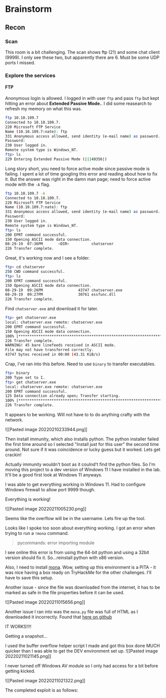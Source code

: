 # Brainstorm

## Recon
### Scan

This room is a bit challenging. The scan shows ftp (21) and some chat client (9999). I only see these two, but apparently there are 6. Must be some UDP ports I missed.

### Explore the services

#### FTP
Anonymous login is allowed. I logged in with user `ftp` and pass `ftp` but kept hitting an error about **Extended Passive Mode.**. I did some reasearch to refresh my memory on what this was.
```bash
ftp 10.10.109.7
Connected to 10.10.109.7.
220 Microsoft FTP Service
Name (10.10.109.7:nate): ftp
331 Anonymous access allowed, send identity (e-mail name) as password.
Password:
230 User logged in.
Remote system type is Windows_NT.
ftp> ls
229 Entering Extended Passive Mode (|||49356|) 
```

Long story short, you need to force active mode since passive mode is failing. I spent a lot of time googling this error and reading about how to fix it. But the answer was right in the damn man page; need to force active mode with the `-A` flag.

```bash
ftp 10.10.109.7 -A                                                      
Connected to 10.10.109.7.                                                                                      
220 Microsoft FTP Service
Name (10.10.109.7:nate): ftp                                                                                   
331 Anonymous access allowed, send identity (e-mail name) as password.                                         
Password:                                                                                                      
230 User logged in.                                                                                            
Remote system type is Windows_NT.                                                                              
ftp> ls                                                                                                        
200 EPRT command successful.
150 Opening ASCII mode data connection.
08-29-19  07:36PM       <DIR>          chatserver
226 Transfer complete.
```

Great, it's working now and I see a folder.

```bash
ftp> cd chatserver
250 CWD command successful. 
ftp> ls
200 EPRT command successful.
150 Opening ASCII mode data connection.
08-29-19  09:26PM                43747 chatserver.exe
08-29-19  09:27PM                30761 essfunc.dll
226 Transfer complete.
```

Find `chatserver.exe` and download it for later.

```bash
ftp> get chatserver.exe
local: chatserver.exe remote: chatserver.exe
200 EPRT command successful.
150 Opening ASCII mode data connection.
100% |******************************************************************| 43747       43.33 KiB/s    00:00 ETA
226 Transfer complete.
WARNING! 45 bare linefeeds received in ASCII mode.
File may not have transferred correctly.
43747 bytes received in 00:00 (43.31 KiB/s)
```

Crap, I've ran into this before. Need to use `binary` to transfer executables.

```bash
ftp> binary
200 Type set to I.
ftp> get chatserver.exe
local: chatserver.exe remote: chatserver.exe
200 EPRT command successful.
125 Data connection already open; Transfer starting.
100% |******************************************************************| 43747       43.87 KiB/s    00:00 ETA
226 Transfer complete.
```







It appears to be working. Will not have to to do anything crafty with the network.

![[Pasted image 20220210233944.png]]

Then install immunity, which also installs python. The python installer failed the first time around so I selected "Install just for this user" the second time around. Not sure if it was coincidence or lucky guess but it worked. Lets get crackin!

Actually immunity wouldn't boot as it coulnd't find the python files. So I'm moving this project to a dev version of Windows 11 I have installed in the lab. It'll be a good first look at Windows 11 anyways.

I was able to get everything working in Windows 11. Had to configure Windows firewall to allow port 9999 though.

Everything is working!

![[Pasted image 20220211005230.png]]

Seems like the overflow will be in the username. Lets fire up the tool.

Looks like I spoke too soon about everything working. I got an error when trying to run a `!mona` command.

> pycommands: error importing module

I see online this error is from using the 64-bit python and using a 32bit version should fix it. So...reinstall python with x86 version.

Also, I need to install [mona](https://github.com/corelan/mona). Wow, setting up this environment is a PITA - it was nice having a box ready on TryHackMe for the other challenges. I'll have to save this setup.

Another issue - since the file was downloaded from the internet, it has to be marked as safe in the file properties before it can be used.

![[Pasted image 20220211015656.png]]

Another issue I ran into was the `mona.py` file was full of HTML as I downloaded it incorrectly. Found that [here on github](https://github.com/corelan/mona/issues/15)


IT WORKS!!!!

Getting a snapshot...

I used the buffer overflow helper script I made and got this box done MUCH quicker than I was able to get the DEV environment set up. 
![[Pasted image 20220211021145.png]]

I never turned off Windows AV module so I only had access for a bit before getting kicked.

![[Pasted image 20220211021322.png]]

The completed exploit is as follows:

```python3


